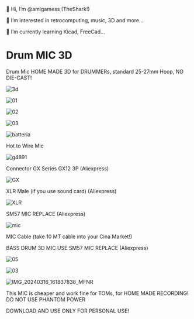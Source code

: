 👋 Hi, I’m @amigamess (TheShark!)

👀 I’m interested in retrocomputing, music, 3D and more...

🌱 I’m currently learning Kicad, FreeCad...


# Drum MIC 3D
Drum Mic HOME MADE 3D for DRUMMERs, standard 25-27mm Hoop, NO DIE-CAST!

![3d](https://github.com/amigamess/Drum_MIC_3D/assets/82521152/1e11a4cd-c396-47c0-a0bc-5d51930db998)

![01](https://github.com/amigamess/Drum_MIC_3D/assets/82521152/fd9ffa21-8782-4f79-9312-380be83bc97e)

![02](https://github.com/amigamess/Drum_MIC_3D/assets/82521152/dc34dfc2-4d0e-44de-ad22-afb2cb8fe401)

![03](https://github.com/amigamess/Drum_MIC_3D/assets/82521152/cbc45bdd-188d-4376-a487-72b7dc6a7456)

![batteria](https://github.com/amigamess/Drum-MIC-3D/assets/82521152/2656ad0b-077c-4143-ad9a-8699b20bdbd2)

Hot to Wire Mic

![g4891](https://github.com/amigamess/Drum-MIC-3D/assets/82521152/b9a021dc-5f5e-4daf-b5ad-8262c27782bb)


Connector GX Series GX12 3P (Aliexpress)

![GX](https://github.com/amigamess/Drum_MIC_3D/assets/82521152/abdb7b7a-16f7-4c13-bf8e-101694328b6d)

XLR Male (if you use sound card) (Aliexpress)

![XLR](https://github.com/amigamess/Drum_MIC_3D/assets/82521152/c583a787-3f05-46d8-be56-b583e4c14b5f)

SM57 MIC REPLACE (Aliexpress)

![mic](https://github.com/amigamess/Drum_MIC_3D/assets/82521152/7e4b1286-f7ec-49d0-9577-a5a305231aee)


MIC Cable (take 10 MT cable into your Cina Market!)

BASS DRUM 3D MIC USE SM57 MIC REPLACE (Aliexpress)

![05](https://github.com/amigamess/Drum-MIC-3D/assets/82521152/ae9b6da3-5a55-4da1-86d6-8ae921316d34)

![03](https://github.com/amigamess/Drum-MIC-3D/assets/82521152/7addda78-54d7-4fa5-a58b-2d1bf6cfb738)

![IMG_20240316_161837838_MFNR](https://github.com/amigamess/Drum-MIC-3D/assets/82521152/323027eb-a69f-4c37-83cc-e5d5c3238c71)


This MIC is cheaper and work fine for TOMs, for HOME MADE RECORDING!
DO NOT USE PHANTOM POWER

DOWNLOAD AND USE ONLY FOR PERSONAL USE!



